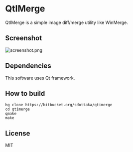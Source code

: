 # QtIMerge #

QtIMerge is a simple image diff/merge utility like WinMerge.

## Screenshot 

![screenshot.png](https://bitbucket.org/sdottaka/qtimerge/raw/default/images/screenshot.png)


## Dependencies

This software uses Qt framework.

## How to build
~~~
hg clone https://bitbucket.org/sdottaka/qtimerge
cd qtimerge
qmake
make
~~~

## License

MIT
